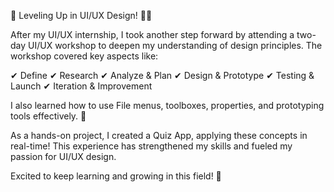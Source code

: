 🚀 Leveling Up in UI/UX Design! 🎨✨

After my UI/UX internship, I took another step forward by attending a two-day UI/UX workshop to deepen my understanding of design principles. The workshop covered key aspects like:

✔ Define
✔ Research
✔ Analyze & Plan
✔ Design & Prototype
✔ Testing & Launch
✔ Iteration & Improvement

I also learned how to use File menus, toolboxes, properties, and prototyping tools effectively. 🎯

As a hands-on project, I created a Quiz App, applying these concepts in real-time! This experience has strengthened my skills and fueled my passion for UI/UX design.

Excited to keep learning and growing in this field! 🚀

